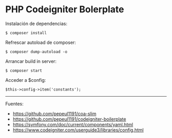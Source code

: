 # PHP Codeigniter Bolerplate

Instalación de dependencias:

    $ composer install

Refrescar autoload de composer:

    $ composer dump-autoload -o

Arrancar build in server:

    $ composer start

Acceder a $config:

    $this->config->item('constants');

---

Fuentes:

+ https://github.com/pepeul1191/coa-slim
+ https://github.com/pepeul1191/codeigniter-boilerplate
+ https://symfony.com/doc/current/components/yaml.html
+ https://www.codeigniter.com/userguide3/libraries/config.html
